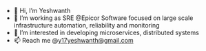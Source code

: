 - 👋 Hi, I’m Yeshwanth
- 👀 I’m working as SRE @Epicor Software focused on large scale infrastructure automation, reliability and monitoring
- 💞️ I’m interested in developing microservices, distributed systems
- 📫 Reach me @y17yeshwanth@gmail.com

<!---
y17yeshwanth/y17yeshwanth is a ✨ special ✨ repository because its `README.md` (this file) appears on your GitHub profile.
You can click the Preview link to take a look at your changes.
--->
